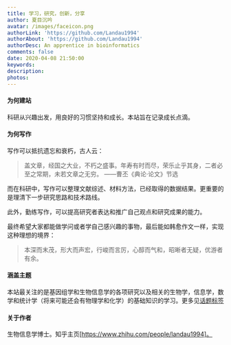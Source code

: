 ```yaml
---
title: 学习，研究，创新，分享
author: 夏目沉吟
avatar: /images/faceicon.png
authorLink: 'https://github.com/Landau1994'
authorAbout: 'https://github.com/Landau1994'
authorDesc: An apprentice in bioinformatics
comments: false
date: 2020-04-08 21:50:00
keywords:
description:
photos:
---
```


#### 为何建站

科研从兴趣出发，用良好的习惯坚持和成长。本站旨在记录成长点滴。

#### 为何写作

写作可以抵抗遗忘和衰朽，古人云：

> 盖文章，经国之大业，不朽之盛事。年寿有时而尽，荣乐止乎其身，二者必至之常期，未若文章之无穷。
                                                             ——曹丕《典论·论文》节选

而在科研中，写作可以整理文献综述、材料方法，已经取得的数据结果。更重要的是理清下一步研究思路和技术路线。

此外，勤练写作，可以提高研究者表达和推广自己观点和研究成果的能力。

最终希望大家都能做学问或者学自己感兴趣的事物，最后能如韩愈作文一样，实现这种理想的境界：

> 本深而末茂，形大而声宏，行峻而言厉，心醇而气和，昭晰者无疑，优游者有余。

#### 涵盖主题

本站最关注的是基因组学和生物信息学的各项研究以及相关的生物学，信息学，数学和统计学（将来可能还会有物理学和化学）的基础知识的学习。更多见[话题标签](https://landau1994.github.io/tags)

#### 关于作者

生物信息学博士。知乎主页[https://www.zhihu.com/people/landau1994]。